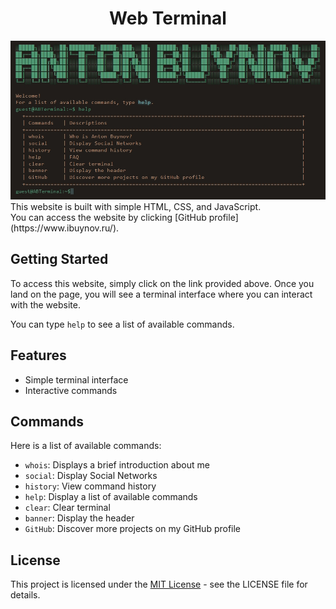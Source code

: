 <h1 align="center">Web Terminal</h1>
<img src="./about/preview.jpg">
This website is built with simple HTML, CSS, and JavaScript.
<br/>
You can access the website by clicking [GitHub profile](https://www.ibuynov.ru/).

## Getting Started

To access this website, simply click on the link provided above. Once you land on the page, you will see a terminal interface where you can interact with the website.

You can type `help` to see a list of available commands.

## Features

- Simple terminal interface
- Interactive commands

## Commands

Here is a list of available commands:

- `whois`: Displays a brief introduction about me
- `social`: Display Social Networks
- `history`: View command history
- `help`: Display a list of available commands
- `clear`: Clear terminal
- `banner`: Display the header
- `GitHub`: Discover more projects on my GitHub profile

## License

This project is licensed under the [MIT License](https://opensource.org/license/mit/) - see the LICENSE file for details.
